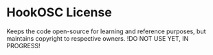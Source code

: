 # HookOSC License

Keeps the code open-source for learning and reference purposes, but maintains copyright to respective owners. !DO NOT USE YET, IN PROGRESS!
